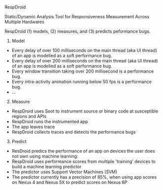 RespDroid

Static/Dynamic Analysis Tool for Responsiveness Measurement Across Multiple Hardwares

RespDroid (1) models, (2) measures, and (3) predicts peformance bugs.

1. Model
  - Every delay of over 100 milliseconds on the main thread (aka UI thread) of an app is modelled as a soft performance bug.
  - Every delay of over 200 milliseconds on the main thread (aka UI thread) of an app is modelled as a soft performance bug.
  - Every window transition taking over 200 millisecond is a performance bug.
  - Every intra-activity animation running below 50 fps is a performance bug.
  - ...

2. Measure
  - RespDroid uses Soot to instrument source or binary code at susceptible regions and APIs
  - RespDroid runs the instrumented app
  - The app leaves trace
  - RespDroid collects traces and detects the performance bugs

3. Predict
  - ResDroid predics the performance of an app on devices the user does not own using machine learning:
  - RespDroid uses performance scores from multiple 'training' devices to build a machine learning predictor
  - The predictor uses Support Vector Machines (SVM)
  - The predictor currently has a precision of 85%, when using app scores on Nexus 4 and Nexus 5X to predict scores on Nexus 6P 
